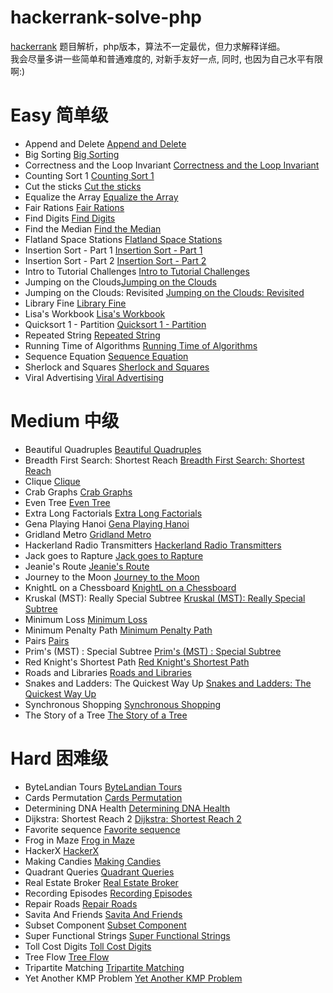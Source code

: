 # hackerrank-solve-php
[hackerrank](https://www.hackerrank.com) 题目解析，php版本，算法不一定最优，但力求解释详细。  
我会尽量多讲一些简单和普通难度的, 对新手友好一点, 同时, 也因为自己水平有限啊:) 

# Easy 简单级
* Append and Delete [Append and Delete](./Append-And-Delete)
* Big Sorting [Big Sorting](./Big-Sorting)
* Correctness and the Loop Invariant [Correctness and the Loop Invariant](./Correctness-Invariant)
* Counting Sort 1 [Counting Sort 1](./Counting-Sort1)
* Cut the sticks [Cut the sticks](./Cut-the-sticks)
* Equalize the Array [Equalize the Array](./Equalize-the-Array)
* Fair Rations [Fair Rations](./Fair-Rations)
* Find Digits [Find Digits](./Find-Digits)
* Find the Median [Find the Median](./Find-the-Median)
* Flatland Space Stations [Flatland Space Stations](./Flatland-Space-Stations)
* Insertion Sort - Part 1 [Insertion Sort - Part 1](./Insertion-Sort1)
* Insertion Sort - Part 2 [Insertion Sort - Part 2](./Insertion-Sort2)
* Intro to Tutorial Challenges [Intro to Tutorial Challenges](./Intro-Tutorial)
* Jumping on the Clouds[Jumping on the Clouds](./Jumping-On-Clouds)
* Jumping on the Clouds: Revisited [Jumping on the Clouds: Revisited](./Jumping-Clouds)
* Library Fine [Library Fine](./Library-Fine)
* Lisa's Workbook [Lisa's Workbook](./Lisa-Workbook)
* Quicksort 1 - Partition [Quicksort 1 - Partition](./Quicksort-Partition)
* Repeated String [Repeated String](./Repeated-String)
* Running Time of Algorithms [Running Time of Algorithms](./Running-Time)
* Sequence Equation [Sequence Equation](./Sequence-Equation)
* Sherlock and Squares [Sherlock and Squares](./Sherlock-And-Squares)
* Viral Advertising [Viral Advertising](./Viral-Advertising)

# Medium 中级
* Beautiful Quadruples [Beautiful Quadruples](./Beautiful-Quadruples)
* Breadth First Search: Shortest Reach [Breadth First Search: Shortest Reach](./Breadth-First)
* Clique [Clique](./Clique)
* Crab Graphs [Crab Graphs](./Crab-Graphs)
* Even Tree [Even Tree](./Even-Tree)
* Extra Long Factorials [Extra Long Factorials](./Extra-Long-Factorials)
* Gena Playing Hanoi [Gena Playing Hanoi](./Gena-Playing-Hanoi)
* Gridland Metro [Gridland Metro](./Gridland-Metro)
* Hackerland Radio Transmitters [Hackerland Radio Transmitters](./Radio-Transmitters)
* Jack goes to Rapture [Jack goes to Rapture](./Jack-Rapture)
* Jeanie's Route [Jeanie's Route](./Jeanie-Route)
* Journey to the Moon [Journey to the Moon](./Journey-to-the-Moon)
* KnightL on a Chessboard [KnightL on a Chessboard](./KnightL-on-a-Chessboard)
* Kruskal (MST): Really Special Subtree [Kruskal (MST): Really Special Subtree](./Kruskal)
* Minimum Loss [Minimum Loss](./Minimum-Loss)
* Minimum Penalty Path [Minimum Penalty Path](./Minimum-Penalty-Path)
* Pairs [Pairs](./Pairs)
* Prim's (MST) : Special Subtree [Prim's (MST) : Special Subtree](./Prim-Mst)
* Red Knight's Shortest Path [Red Knight's Shortest Path](./Red-Knight-Path)
* Roads and Libraries [Roads and Libraries](./Roads-and-Libraries)
* Snakes and Ladders: The Quickest Way Up [Snakes and Ladders: The Quickest Way Up](./Snakes-And-Ladders)
* Synchronous Shopping [Synchronous Shopping](./Synchronous-Shopping)
* The Story of a Tree [The Story of a Tree](./The-Story-Tree)

# Hard 困难级
* ByteLandian Tours [ByteLandian Tours](./ByteLandian-Tours)
* Cards Permutation [Cards Permutation](./Cards-Permutation)
* Determining DNA Health [Determining DNA Health](./Determining-Health)
* Dijkstra: Shortest Reach 2 [Dijkstra: Shortest Reach 2](./Dijkstra-Reach2)
* Favorite sequence [Favorite sequence](./Favorite-Sequence)
* Frog in Maze [Frog in Maze](./Frog-Maze)
* HackerX [HackerX](./HackerX)
* Making Candies [Making Candies](./Making-Candies)
* Quadrant Queries [Quadrant Queries](./Quadrant-Queries)
* Real Estate Broker [Real Estate Broker](./Real-Estate-Broker)
* Recording Episodes [Recording Episodes](./Recording-Episodes)
* Repair Roads [Repair Roads](./Repair-Roads)
* Savita And Friends [Savita And Friends](./Savita-And-Friends)
* Subset Component [Subset Component](./Subset-Component)
* Super Functional Strings [Super Functional Strings](./Super-Functional-Strings)
* Toll Cost Digits [Toll Cost Digits](./Toll-Cost-Digits)
* Tree Flow [Tree Flow](./Tree-Flow)
* Tripartite Matching [Tripartite Matching](./Tripartite-Matching)
* Yet Another KMP Problem [Yet Another KMP Problem](./Kmp-Problem)
